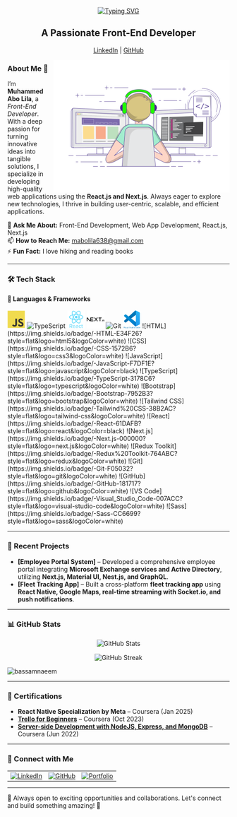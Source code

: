 <div align="center">
  
  <!-- Introduction -->
  [![Typing SVG](https://readme-typing-svg.demolab.com?font=Fira+Code&size=34&duration=5000&pause=1000&center=true&repeat=true&width=535&lines=Hi%2C+I'm+Muhammed+AboLila)](https://github.com/Muhammed-Abolila)


</div>
<h2 align="center">A Passionate Front-End Developer</h2>

<p align="center">
<!--   <a href="https://bassamnaeem.com" target="_blank">Portfolio</a> | -->
  <a href="https://linkedin.com/in/mabolila638" target="_blank">LinkedIn</a> |
  <a href="https://github.com/Muhammed-Abolila" target="_blank">GitHub</a>
</p>

<img align="right" alt="Coding" width="400" src="https://raw.githubusercontent.com/devSouvik/devSouvik/master/gif3.gif">

### About Me 🚀

I’m **Muhammed Abo Lila**, a *Front-End Developer*. With a deep passion for turning innovative ideas into tangible solutions, I specialize in developing high-quality web applications using the **React.js and Next.js**. Always eager to explore new technologies, I thrive in building user-centric, scalable, and efficient applications.

💬 **Ask Me About:** Front-End Development, Web App Development, React.js, Next.js  
📫 **How to Reach Me:** mabolila638@gmail.com  
⚡ **Fun Fact:** I love hiking and reading books

---

### 🛠️ Tech Stack

#### 🚀 Languages & Frameworks

<p align="left"> 
  <img src="https://raw.githubusercontent.com/devicons/devicon/master/icons/javascript/javascript-original.svg" alt="JavaScript" width="40" height="40" />
  <img src="https://cdn.jsdelivr.net/gh/devicons/devicon/icons/typescript/typescript-original.svg" alt="TypeScript" width="40" height="40" />
  <img src="https://raw.githubusercontent.com/devicons/devicon/master/icons/react/react-original-wordmark.svg" alt="React" width="40" height="40" />
  <img src="https://raw.githubusercontent.com/devicons/devicon/master/icons/nextjs/nextjs-original-wordmark.svg" alt="Next.js" width="40" height="40" />
  <img src="https://www.vectorlogo.zone/logos/git-scm/git-scm-icon.svg" alt="Git" width="40" height="40" />
  <img src="https://raw.githubusercontent.com/devicons/devicon/master/icons/vscode/vscode-original-wordmark.svg" alt="VS Code" width="40" height="40" />
  ![HTML](https://img.shields.io/badge/-HTML-E34F26?style=flat&logo=html5&logoColor=white)
![CSS](https://img.shields.io/badge/-CSS-1572B6?style=flat&logo=css3&logoColor=white)
![JavaScript](https://img.shields.io/badge/-JavaScript-F7DF1E?style=flat&logo=javascript&logoColor=black)
![TypeScript](https://img.shields.io/badge/-TypeScript-3178C6?style=flat&logo=typescript&logoColor=white)
![Bootstrap](https://img.shields.io/badge/-Bootstrap-7952B3?style=flat&logo=bootstrap&logoColor=white)
![Tailwind CSS](https://img.shields.io/badge/-Tailwind%20CSS-38B2AC?style=flat&logo=tailwind-css&logoColor=white)
![React](https://img.shields.io/badge/-React-61DAFB?style=flat&logo=react&logoColor=black)  
![Next.js](https://img.shields.io/badge/-Next.js-000000?style=flat&logo=next.js&logoColor=white)
![Redux Toolkit](https://img.shields.io/badge/-Redux%20Toolkit-764ABC?style=flat&logo=redux&logoColor=white)
![Git](https://img.shields.io/badge/-Git-F05032?style=flat&logo=git&logoColor=white)
![GitHub](https://img.shields.io/badge/-GitHub-181717?style=flat&logo=github&logoColor=white)
![VS Code](https://img.shields.io/badge/-Visual_Studio_Code-007ACC?style=flat&logo=visual-studio-code&logoColor=white)
![Sass](https://img.shields.io/badge/-Sass-CC6699?style=flat&logo=sass&logoColor=white)
</p>

---

### 🚀 Recent Projects

- **[Employee Portal System]** – Developed a comprehensive employee portal integrating **Microsoft Exchange services and Active Directory**, utilizing **Next.js, Material UI, Nest.js, and GraphQL**.
- **[Fleet Tracking App]** – Built a cross-platform **fleet tracking app** using **React Native, Google Maps, real-time streaming with Socket.io, and push notifications**.

---

### 📊 GitHub Stats

<p align="center">
  <img align="center" src="https://github-readme-stats.vercel.app/api/top-langs?username=bassamnaeem&show_icons=true&locale=en&layout=compact&theme=dark" alt="GitHub Stats" />
</p>

<p align="center">
  <img align="center" src="https://github-readme-streak-stats.herokuapp.com/?user=bassamnaeem&theme=dark" alt="GitHub Streak" />
</p>

<p align="left"> <img src="https://komarev.com/ghpvc/?username=bassamnaeem&label=Profile%20views&color=0e75b6&style=flat" alt="bassamnaeem" /> </p>

---

### 📜 Certifications
- **React Native Specialization by Meta** – Coursera (Jan 2025)
- **[Trello for Beginners](https://www.coursera.org/account/accomplishments/certificate/7JD2E6ZHUBML)** – Coursera (Oct 2023)
- **[Server-side Development with NodeJS, Express, and MongoDB](https://www.coursera.org/account/accomplishments/certificate/HY43KYDAWRSQ)** – Coursera (Jun 2022)

---

### 🤝 Connect with Me

<table>
  <tr>
    <td align="center">
      <a href="https://linkedin.com/in/bassamnaeem" target="_blank">
        <img src="https://raw.githubusercontent.com/rahuldkjain/github-profile-readme-generator/master/src/images/icons/Social/linked-in-alt.svg" alt="LinkedIn" height="40" width="40"/>
      </a>
    </td>
    <td align="center">
      <a href="https://github.com/Bassamnaeem" target="_blank">
        <img src="https://cdn.jsdelivr.net/gh/devicons/devicon/icons/github/github-original-wordmark.svg" alt="GitHub" height="40" width="40"/>
      </a>
    </td>
    <td align="center">
      <a href="https://www.bassamnaeem.com" target="_blank">
        <img src="https://cdn.jsdelivr.net/gh/devicons/devicon/icons/sema/sema-original.svg" alt="Portfolio" height="40" width="40"/>
      </a>
    </td>
  </tr>
</table>


---

🚀 Always open to exciting opportunities and collaborations. Let's connect and build something amazing! 🎯
